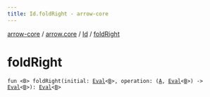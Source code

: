 ```yaml
---
title: Id.foldRight - arrow-core
---
```


[arrow-core](../../index.html) / [arrow.core](../index.html) / [Id](index.html) / [foldRight](./fold-right.html)

# foldRight

`fun <B> foldRight(initial: `[`Eval`](../-eval/index.html)`<`[`B`](fold-right.html#B)`>, operation: (`[`A`](index.html#A)`, `[`Eval`](../-eval/index.html)`<`[`B`](fold-right.html#B)`>) -> `[`Eval`](../-eval/index.html)`<`[`B`](fold-right.html#B)`>): `[`Eval`](../-eval/index.html)`<`[`B`](fold-right.html#B)`>`